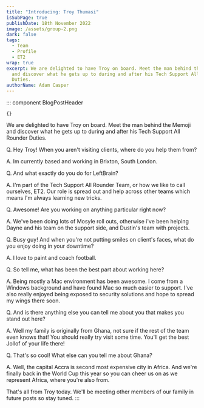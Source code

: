 ```yaml
---
title: "Introducing: Troy Thumasi"
isSubPage: true
publishDate: 18th November 2022
image: /assets/group-2.png
dark: false
tags:
  - Team
  - Profile
  - ET2
wrap: true
excerpt: We are delighted to have Troy on board. Meet the man behind the Memoji
  and discover what he gets up to during and after his Tech Support All Rounder
  Duties.
authorName: Adam Casper
---
```

::: component BlogPostHeader
~~~
{}
~~~
We are delighted to have Troy on board. Meet the man behind the Memoji and discover what he gets up to during and after his Tech Support All Rounder Duties.

Q﻿. Hey Troy! When you aren't visiting clients, where do you help them from?

A﻿. Im currently based and working in Brixton, South London.

Q﻿. And what exactly do you do for LeftBrain?

A﻿. I'm part of the Tech Support All Rounder Team, or how we like to call ourselves, ET2. Our role is spread out and help across other teams which means I'm always learning new tricks.

Q﻿. Awesome! Are you working on anything particular right now?

A﻿. We've been doing lots of Mosyle roll outs, otherwise i've been helping Dayne and his team on the support side, and Dustin's team with projects.

Q. Busy guy! And when you're not putting smiles on client's faces, what do you enjoy doing in your downtime?

A﻿. I love to paint and coach football. 

Q﻿. So tell me, what has been the best part about working here?

A﻿. Being mostly a Mac environment has been awesome. I come from a Windows background and have found Mac so much easier to support. I've also really enjoyed being exposed to security solutions and hope to spread my wings there soon.

Q﻿. And is there anything else you can tell me about you that makes you stand out here?

A﻿. Well my family is originally from Ghana, not sure if the rest of the team even knows that! You should really try visit some time. You'll get the best Jollof of your life there!

Q. That's so cool! What else can you tell me about Ghana?

A﻿. Well, the capital Accra is second most expensive city in Africa. And we're finally back in the World Cup this year so you can cheer us on as we represent Africa, where you're also from. 

T﻿hat's all from Troy today. We'll be meeting other members of our family in future posts so stay tuned.
:::